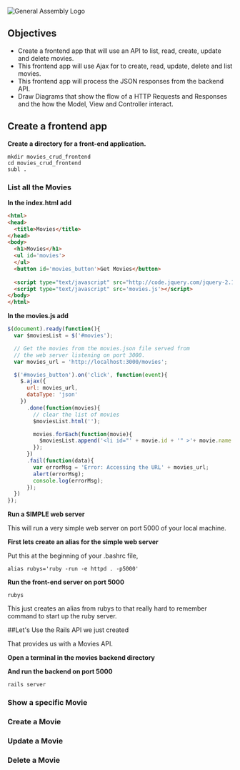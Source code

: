 ![General Assembly Logo](http://i.imgur.com/ke8USTq.png)

## Objectives
* Create a frontend app that will use an API to list, read, create, update and delete movies. 
* This frontend app will use Ajax for to create, read, update, delete and list movies.
* This frontend app will process the JSON responses from the backend API.
* Draw Diagrams that show the flow of a HTTP Requests and Responses and the how the Model, View and Controller interact.


## Create a frontend app

**Create a directory for a front-end application.**

```
mkdir movies_crud_frontend
cd movies_crud_frontend
subl .
```


### List all the Movies

**In the index.html add**

```html
<html>
<head>
  <title>Movies</title>
</head>
<body>
  <h1>Movies</h1>
  <ul id='movies'>
  </ul>
  <button id='movies_button'>Get Movies</button>
  
  <script type="text/javascript" src="http://code.jquery.com/jquery-2.1.4.min.js"></script>
  <script type="text/javascript" src='movies.js'></script>
</body>
</html>
```

**In the movies.js add**

```javascript
$(document).ready(function(){
  var $moviesList = $('#movies');

  // Get the movies from the movies.json file served from
  // the web server listening on port 3000.
  var movies_url = 'http://localhost:3000/movies';

  $('#movies_button').on('click', function(event){
    $.ajax({
      url: movies_url,
      dataType: 'json'
    })
      .done(function(movies){
        // clear the list of movies
        $moviesList.html('');

        movies.forEach(function(movie){
          $moviesList.append('<li id="' + movie.id + '" >'+ movie.name + '</li>');
        });
      })
      .fail(function(data){
        var errorMsg = 'Error: Accessing the URL' + movies_url;
        alert(errorMsg);
        console.log(errorMsg);
      });
  })
});
```

**Run a SIMPLE web server**

This will run a very simple web server on port 5000 of your local machine. 

**First lets create an alias for the simple web server**

Put this at the beginning of your .bashrc file, 

```
alias rubys='ruby -run -e httpd . -p5000' 
```

**Run the front-end server on port 5000**

```
rubys 
```
This just creates an alias from rubys to that really hard to remember command to start up the ruby server.


##Let's Use the Rails API we just created

That provides us with a Movies API.

**Open a terminal in the movies backend directory**

**And run the backend on port 5000**

```
rails server
```

### Show a specific Movie


### Create a Movie

### Update a Movie


### Delete a Movie


